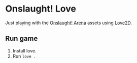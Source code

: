 # Onslaught! Love

Just playing with the [Onslaught! Arena][onslaught] assets using [Love2D][love2d].

## Run game

1. Install love.
2. Run `love .`

[onslaught]: http://arcade.lostdecadegames.com/onslaught-arena/
[love2d]: https://love2d.org/
